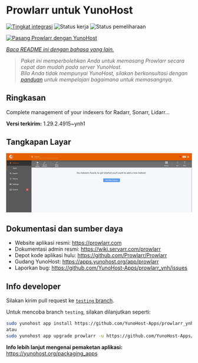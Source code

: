 <!--
N.B.: README ini dibuat secara otomatis oleh <https://github.com/YunoHost/apps/tree/master/tools/readme_generator>
Ini TIDAK boleh diedit dengan tangan.
-->

# Prowlarr untuk YunoHost

[![Tingkat integrasi](https://apps.yunohost.org/badge/integration/prowlarr)](https://ci-apps.yunohost.org/ci/apps/prowlarr/)
![Status kerja](https://apps.yunohost.org/badge/state/prowlarr)
![Status pemeliharaan](https://apps.yunohost.org/badge/maintained/prowlarr)

[![Pasang Prowlarr dengan YunoHost](https://install-app.yunohost.org/install-with-yunohost.svg)](https://install-app.yunohost.org/?app=prowlarr)

*[Baca README ini dengan bahasa yang lain.](./ALL_README.md)*

> *Paket ini memperbolehkan Anda untuk memasang Prowlarr secara cepat dan mudah pada server YunoHost.*  
> *Bila Anda tidak mempunyai YunoHost, silakan berkonsultasi dengan [panduan](https://yunohost.org/install) untuk mempelajari bagaimana untuk memasangnya.*

## Ringkasan

Complete management of your indexers for Radarr, Sonarr, Lidarr...

**Versi terkirim:** 1.29.2.4915~ynh1

## Tangkapan Layar

![Tangkapan Layar pada Prowlarr](./doc/screenshots/screenshot.jpg)

## Dokumentasi dan sumber daya

- Website aplikasi resmi: <https://prowlarr.com>
- Dokumentasi admin resmi: <https://wiki.servarr.com/prowlarr>
- Depot kode aplikasi hulu: <https://github.com/Prowlarr/Prowlarr>
- Gudang YunoHost: <https://apps.yunohost.org/app/prowlarr>
- Laporkan bug: <https://github.com/YunoHost-Apps/prowlarr_ynh/issues>

## Info developer

Silakan kirim pull request ke [`testing` branch](https://github.com/YunoHost-Apps/prowlarr_ynh/tree/testing).

Untuk mencoba branch `testing`, silakan dilanjutkan seperti:

```bash
sudo yunohost app install https://github.com/YunoHost-Apps/prowlarr_ynh/tree/testing --debug
atau
sudo yunohost app upgrade prowlarr -u https://github.com/YunoHost-Apps/prowlarr_ynh/tree/testing --debug
```

**Info lebih lanjut mengenai pemaketan aplikasi:** <https://yunohost.org/packaging_apps>
